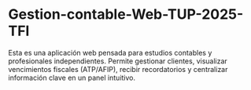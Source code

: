 # Gestion-contable-Web-TUP-2025-TFI
Esta es una aplicación web pensada para estudios contables y profesionales independientes. Permite gestionar clientes, visualizar vencimientos fiscales (ATP/AFIP), recibir recordatorios y centralizar información clave en un panel intuitivo.
